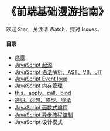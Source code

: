 # 《前端基础漫游指南》

欢迎 Star，关注请 Watch，探讨 Issues。

#### 目录

- [序章](https://cheogo.github.io/learn-javascript/201709/preface.html)
- [JavaScript 起源](https://cheogo.github.io/learn-javascript/201709/origin.html)
- [JavaScript 语法解析、AST、V8、JIT](https://cheogo.github.io/learn-javascript/201709/runtime.html)
- [JavaScript Event loop](https://cheogo.github.io/learn-javascript/201710/eventloop.html)
- [JavaScript 内存管理](https://cheogo.github.io/learn-javascript/201710/gc.html)
- [this、apply、call、bind](https://cheogo.github.io/learn-javascript/201711/this.html)
- [递归、闭包、原型、继承](https://cheogo.github.io/learn-javascript/201710/function.html)
- [JavaScript 函数式编程](https://cheogo.github.io/learn-javascript/201710/functional.html)
- [JavaScript 异步流程控制](https://cheogo.github.io/learn-javascript/201711/process.html)
- JavaScript 设计模式